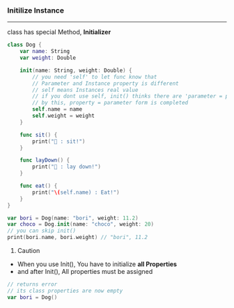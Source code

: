 ### Initilize Instance
---

class has special Method, **Initializer**

```swift
class Dog {
    var name: String
    var weight: Double

    init(name: String, weight: Double) {
        // you need 'self' to let func know that
        // Parameter and Instance property is different
        // self means Instances real value
        // if you dont use self, init() thinks there are 'parameter = parameter' which is not correct
        // by this, property = parameter form is completed
        self.name = name
        self.weight = weight
    }

    func sit() {
        print("🐶 : sit!")
    }

    func layDown() {
        print("🐶 : lay down!")
    }

    func eat() {
        print("\(self.name) : Eat!")
    }
}

var bori = Dog(name: "bori", weight: 11.2)
var choco = Dog.init(name: "choco", weight: 20)
// you can skip init()
print(bori.name, bori.weight) // "bori", 11.2

```
1. Caution
- When you use Init(), You have to initialize **all Properties**
- and after Init(), All properties must be assigned
```swift
// returns error
// its class properties are now empty
var bori = Dog() 

```